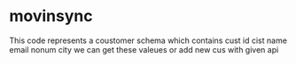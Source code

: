 # movinsync
This code represents a  coustomer schema which contains cust id cist name email nonum city we can get these valeues or add new cus with given api 
